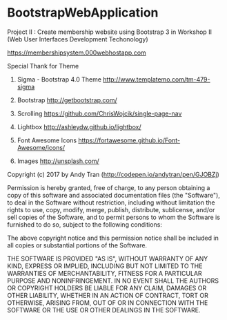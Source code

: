 # BootstrapWebApplication
Project II : Create membership website using Bootstrap 3 in Workshop II (Web User Interfaces Development Techonology)

https://membershipsystem.000webhostapp.com

Special Thank for Theme

1. Sigma - Bootstrap 4.0 Theme
   http://www.templatemo.com/tm-479-sigma

2. Bootstrap
   http://getbootstrap.com/

3. Scrolling
   https://github.com/ChrisWojcik/single-page-nav

4. Lightbox 
   http://ashleydw.github.io/lightbox/

5. Font Awesome Icons
   https://fortawesome.github.io/Font-Awesome/icons/

6. Images
   http://unsplash.com/

Copyright (c) 2017 by Andy Tran (http://codepen.io/andytran/pen/GJOBZj)

Permission is hereby granted, free of charge, to any person obtaining a copy of this software and associated documentation files (the "Software"), to deal in the Software without restriction, including without limitation the rights to use, copy, modify, merge, publish, distribute, sublicense, and/or sell copies of the Software, and to permit persons to whom the Software is furnished to do so, subject to the following conditions:

The above copyright notice and this permission notice shall be included in all copies or substantial portions of the Software.

THE SOFTWARE IS PROVIDED "AS IS", WITHOUT WARRANTY OF ANY KIND, EXPRESS OR IMPLIED, INCLUDING BUT NOT LIMITED TO THE WARRANTIES OF MERCHANTABILITY, FITNESS FOR A PARTICULAR PURPOSE AND NONINFRINGEMENT. IN NO EVENT SHALL THE AUTHORS OR COPYRIGHT HOLDERS BE LIABLE FOR ANY CLAIM, DAMAGES OR OTHER LIABILITY, WHETHER IN AN ACTION OF CONTRACT, TORT OR OTHERWISE, ARISING FROM, OUT OF OR IN CONNECTION WITH THE SOFTWARE OR THE USE OR OTHER DEALINGS IN THE SOFTWARE.
